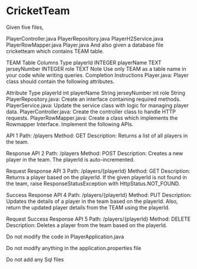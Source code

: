 # CricketTeam
Given five files,

PlayerController.java
PlayerRepository.java
PlayerH2Service.java
PlayerRowMapper.java
Player.java
And also given a database file cricketteam which contains TEAM table.

TEAM Table
Columns	Type
playerId	INTEGER
playerName	TEXT
jerseyNumber	INTEGER
role	TEXT
Note
Use only TEAM as a table name in your code while writing queries.
Completion Instructions
Player.java: Player class should contain the following attributes.

Attribute	Type
playerId	int
playerName	String
jerseyNumber	int
role	String
PlayerRepository.java: Create an interface containing required methods.
PlayerService.java: Update the service class with logic for managing player data.
PlayerController.java: Create the controller class to handle HTTP requests.
PlayerRowMapper.java: Create a class which implements the Rowmapper Interface.
Implement the following APIs.

API 1
Path: /players
Method: GET
Description:
Returns a list of all players in the team.

Response
API 2
Path: /players
Method: POST
Description:
Creates a new player in the team. The playerId is auto-incremented.

Request
Response
API 3
Path: /players/{playerId}
Method: GET
Description:
Returns a player based on the playerId. If the given playerId is not found in the team, raise ResponseStatusException with HttpStatus.NOT_FOUND.

Success Response
API 4
Path: /players/{playerId}
Method: PUT
Description:
Updates the details of a player in the team based on the playerId.  Also, return the updated player details from the TEAM using the playerId.

Request
Success Response
API 5
Path: /players/{playerId}
Method: DELETE
Description:
Deletes a player from the team  based on the playerId. 

Do not modify the code in PlayerApplication.java

Do not  modify anything in the application.properties file

Do not add any Sql files
